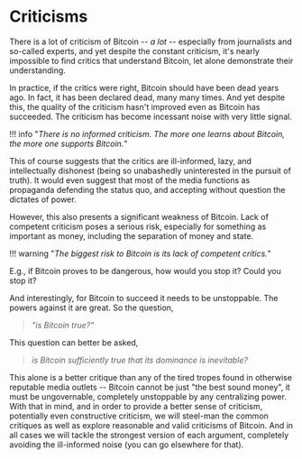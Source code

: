 # Criticisms

There is a lot of criticism of Bitcoin --
 *a lot*
 -- especially from journalists and so-called 
 experts,
 and yet despite the constant criticism, 
 it's nearly impossible 
 to find critics that understand
 Bitcoin, let alone demonstrate
 their understanding.

In practice, if the critics were right,
 Bitcoin should have been dead years ago.
In fact, it has been declared
 dead,
 many
 many
 times.
And yet despite this, the quality of the criticism
 hasn't improved even as Bitcoin has succeeded.
The criticism has become incessant
 noise with very little signal.

!!! info "*There is no informed criticism. The more one learns about Bitcoin, the more one supports Bitcoin.*"


This of course suggests
 that the critics are ill-informed,
 lazy, and intellectually dishonest
 (being so unabashedly uninterested
 in the pursuit of truth). 
It would even suggest that most of the media functions as
 propaganda defending the status quo, and
 accepting without question the dictates of power.

However,
 this also presents a significant weakness of
 Bitcoin. 
Lack of competent criticism 
 poses a serious risk,
 especially for something as important as money,
 including the 
 separation of money and state.

!!! warning "*The biggest risk to Bitcoin is its lack of competent crítics.*"

E.g., if Bitcoin proves to be dangerous,
 how would you stop it?
 Could you stop it?
 
And interestingly, for Bitcoin to succeed
 it needs to be unstoppable. The powers
 against it are great. So the question, 

> *"is Bitcoin true?"*

This question can better be asked,

> *is Bitcoin 
 sufficiently true that its
 dominance is inevitable?*

This alone is a better critique than any
 of the tired tropes found in otherwise
 reputable media outlets --
 Bitcoin cannot be just "the best sound money",
 it must be ungovernable, completely
 unstoppable by any centralizing power.
With that in mind, and
 in order to provide a better sense of
 criticism, 
 potentially even constructive criticism,
 we will steel-man the
 common critiques as well as explore
 reasonable and valid criticisms of Bitcoin.
And in all cases we will tackle the strongest
 version of each argument, completely 
 avoiding the ill-informed noise
 (you can go elsewhere for that).



